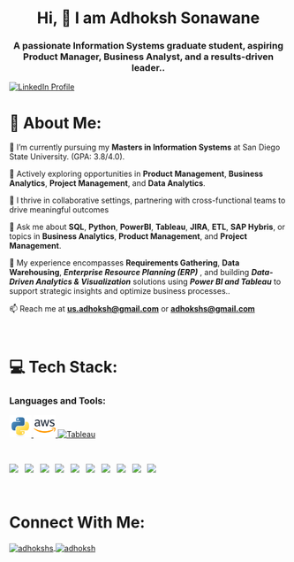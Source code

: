 
<h1 align="center">Hi, 👋 I am Adhoksh Sonawane</h1>
<h3 align="center">A passionate Information Systems graduate student, aspiring Product Manager, Business Analyst, and a results-driven leader..</h3>

<p align="left"> 
  <a href="https://linkedin.com/in/adhokshs" target="_blank">
    <img src="https://img.shields.io/badge/-Adhoksh%20Sonawane-blue?style=for-the-badge&logo=Linkedin&logoColor=white" alt="LinkedIn Profile" />
  </a> 
</p>

# 💫 About Me:

🔭 I’m currently pursuing my **Masters in Information Systems** at San Diego State University. (GPA: 3.8/4.0).

🌱 Actively exploring opportunities in **Product Management**, **Business Analytics**, **Project Management**, and **Data Analytics**.

🤝 I thrive in collaborative settings, partnering with cross-functional teams to drive meaningful outcomes

💬 Ask me about **SQL**, **Python**, **PowerBI**, **Tableau**, **JIRA**, **ETL**, **SAP Hybris**, or topics in **Business Analytics**, **Product Management**, and **Project Management**.

🚀 My experience encompasses **Requirements Gathering**, **Data Warehousing**, ***Enterprise Resource Planning (ERP)*** , and building ***Data-Driven Analytics & Visualization*** solutions using ***Power BI and Tableau*** to support strategic insights and optimize business processes..

📫 Reach me at **us.adhoksh@gmail.com** or **adhokshs@gmail.com**

<br/>

# 💻 Tech Stack:
<h3 align="left">Languages and Tools:</h3>
<p align="left"> 
  <a href="https://www.python.org" target="_blank"> 
    <img src="https://raw.githubusercontent.com/devicons/devicon/master/icons/python/python-original.svg" alt="Python" width="40" height="40"/> 
  </a> 
  <a href="https://aws.amazon.com/" target="_blank"> 
    <img src="https://raw.githubusercontent.com/devicons/devicon/master/icons/amazonwebservices/amazonwebservices-original-wordmark.svg" alt="AWS" width="40" height="40"/> 
  </a> 
  <a href="https://www.tableau.com" target="_blank"> 
    <img src="https://raw.githubusercontent.com/devicons/devicon/master/icons/tableau/tableau-original.svg" alt="Tableau" width="40" height="40"/> 
  </a> 
</p>

<br>
<p >
<img src="https://img.shields.io/badge/Java-%2300599C.svg?style=for-the-badge&logo=Java&logoColor=white">&nbsp;&nbsp;
<img src="https://img.shields.io/badge/Python-%233670A0?style=for-the-badge&logo=Python&logoColor=ffdd54">&nbsp;&nbsp;
<img src="https://img.shields.io/badge/R-%23276DC3.svg?style=for-the-badge&logo=r&logoColor=white">&nbsp;&nbsp;
<img src="https://img.shields.io/badge/C-%2300599C.svg?style=for-the-badge&logo=c&logoColor=white">&nbsp;&nbsp;
<img src="https://img.shields.io/badge/Tableau-%23E97627.svg?style=for-the-badge&logo=tableau&logoColor=white">&nbsp;&nbsp;
<img src="https://img.shields.io/badge/Power%20BI-%23F2C811.svg?style=for-the-badge&logo=power-bi&logoColor=black">&nbsp;&nbsp;
<img src="https://img.shields.io/badge/SQL-%234479A1.svg?style=for-the-badge&logo=postgresql&logoColor=white">&nbsp;&nbsp;
<img src="https://img.shields.io/badge/MS%20Excel-%23217346.svg?style=for-the-badge&logo=microsoft-excel&logoColor=white">&nbsp;&nbsp;
<img src="https://img.shields.io/badge/Google%20Cloud-%234285F4.svg?style=for-the-badge&logo=google-cloud&logoColor=white">&nbsp;&nbsp;
<img src="https://img.shields.io/badge/JIRA-%230A83D8.svg?style=for-the-badge&logo=jira&logoColor=white">&nbsp;&nbsp;
</p>

<br>

# Connect With Me:
<p align="left">
  <a href="https://linkedin.com/in/adhokshs" target="_blank">
    <img align="center" src="https://raw.githubusercontent.com/rahuldkjain/github-profile-readme-generator/master/src/images/icons/Social/linked-in-alt.svg" alt="adhokshs" height="30" width="40" />
  </a>
  <a href="https://instagram.com/adhokshs" target="_blank">
    <img align="center" src="https://raw.githubusercontent.com/rahuldkjain/github-profile-readme-generator/master/src/images/icons/Social/instagram.svg" alt="adhoksh" height="30" width="40" />
  </a>
</p>

